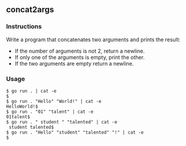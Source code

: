 ## concat2args

### Instructions

Write a program that concatenates two arguments and prints the result:

- If the number of arguments is not 2, return a newline.
- If only one of the arguments is empty, print the other.
- If the two arguments are empty return a newline.  

### Usage

```console
$ go run . | cat -e
$
$ go run . "Hello" "World!" | cat -e
HelloWorld!$
$ go run . "01" "talent" | cat -e
01talent$
$ go run . " student " "talented" | cat -e
 student talented$
$ go run . "Hello" "student" "talented" "!" | cat -e
$
``` 
